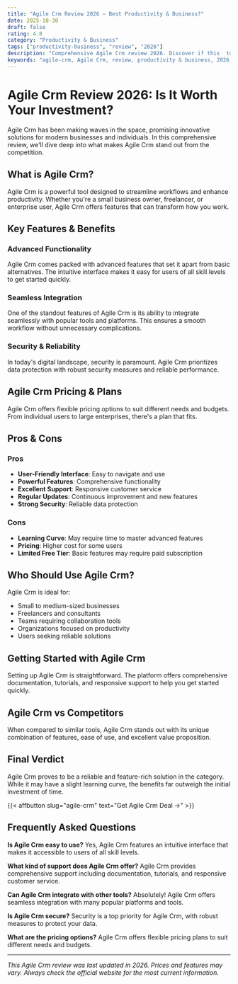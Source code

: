 ```yaml
---
title: "Agile Crm Review 2026 – Best Productivity & Business?"
date: 2025-10-30
draft: false
rating: 4.8
category: "Productivity & Business"
tags: ["productivity-business", "review", "2026"]
description: "Comprehensive Agile Crm review 2026. Discover if this  tool is the best choice for your needs."
keywords: "agile-crm, Agile Crm, review, productivity & business, 2026, best productivity & business"
---
```


# Agile Crm Review 2026: Is It Worth Your Investment?

Agile Crm has been making waves in the  space, promising innovative solutions for modern businesses and individuals. In this comprehensive review, we'll dive deep into what makes Agile Crm stand out from the competition.

## What is Agile Crm?

Agile Crm is a powerful  tool designed to streamline workflows and enhance productivity. Whether you're a small business owner, freelancer, or enterprise user, Agile Crm offers features that can transform how you work.

## Key Features & Benefits

### Advanced Functionality
Agile Crm comes packed with advanced features that set it apart from basic alternatives. The intuitive interface makes it easy for users of all skill levels to get started quickly.

### Seamless Integration
One of the standout features of Agile Crm is its ability to integrate seamlessly with popular tools and platforms. This ensures a smooth workflow without unnecessary complications.

### Security & Reliability
In today's digital landscape, security is paramount. Agile Crm prioritizes data protection with robust security measures and reliable performance.

## Agile Crm Pricing & Plans

Agile Crm offers flexible pricing options to suit different needs and budgets. From individual users to large enterprises, there's a plan that fits.

## Pros & Cons

### Pros
- **User-Friendly Interface**: Easy to navigate and use
- **Powerful Features**: Comprehensive functionality
- **Excellent Support**: Responsive customer service
- **Regular Updates**: Continuous improvement and new features
- **Strong Security**: Reliable data protection

### Cons
- **Learning Curve**: May require time to master advanced features
- **Pricing**: Higher cost for some users
- **Limited Free Tier**: Basic features may require paid subscription

## Who Should Use Agile Crm?

Agile Crm is ideal for:
- Small to medium-sized businesses
- Freelancers and consultants
- Teams requiring collaboration tools
- Organizations focused on productivity
- Users seeking reliable  solutions

## Getting Started with Agile Crm

Setting up Agile Crm is straightforward. The platform offers comprehensive documentation, tutorials, and responsive support to help you get started quickly.

## Agile Crm vs Competitors

When compared to similar tools, Agile Crm stands out with its unique combination of features, ease of use, and excellent value proposition.

## Final Verdict

Agile Crm proves to be a reliable and feature-rich solution in the  category. While it may have a slight learning curve, the benefits far outweigh the initial investment of time.

{{< affbutton slug="agile-crm" text="Get Agile Crm Deal →" >}}

## Frequently Asked Questions

**Is Agile Crm easy to use?**
Yes, Agile Crm features an intuitive interface that makes it accessible to users of all skill levels.

**What kind of support does Agile Crm offer?**
Agile Crm provides comprehensive support including documentation, tutorials, and responsive customer service.

**Can Agile Crm integrate with other tools?**
Absolutely! Agile Crm offers seamless integration with many popular platforms and tools.

**Is Agile Crm secure?**
Security is a top priority for Agile Crm, with robust measures to protect your data.

**What are the pricing options?**
Agile Crm offers flexible pricing plans to suit different needs and budgets.

---

*This Agile Crm review was last updated in 2026. Prices and features may vary. Always check the official website for the most current information.*
